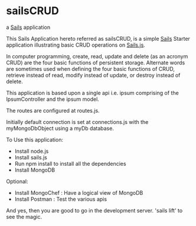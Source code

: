 # sailsCRUD

a [Sails](http://sailsjs.org) application

This Sails Application hereto referred as sailsCRUD, is a simple [Sails](http://sailsjs.org) Starter application illustrating basic CRUD operations on [Sails.js](http://sailsjs.org).

In computer programming, create, read, update and delete (as an acronym CRUD) are the four basic functions of persistent storage. Alternate words are sometimes used when defining the four basic functions of CRUD, retrieve instead of read, modify instead of update, or destroy instead of delete.

This application is based upon a single api i.e. ipsum comprising of the IpsumController and the ipsum model.

The routes are configured at routes.js.

Initially default connection is set at connections.js with the myMongoDbObject using a myDb database.

To Use this application:

* Install node.js
* Install sails.js
* Run npm install to install all the dependencies
* Install MongoDB

Optional:
* Install MongoChef : Have a logical view of MongoDB
* Install Postman : Test the various apis

And yes, then you are good to go in the development server.
'sails lift' to see the magic.

